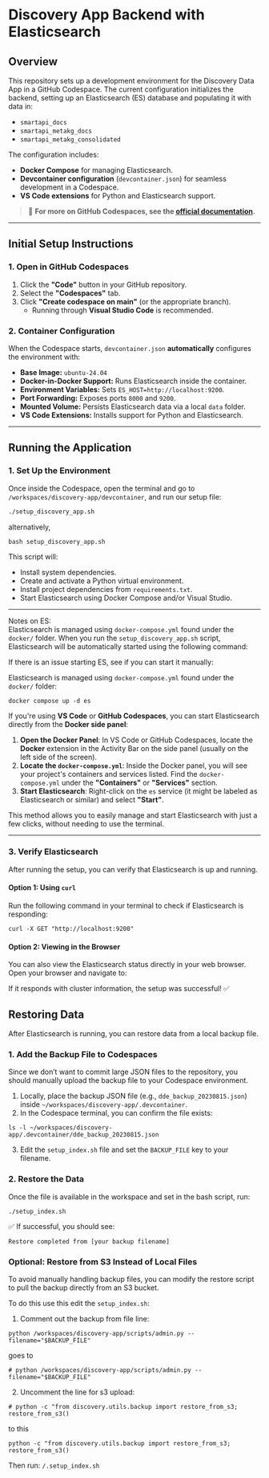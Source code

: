 # Discovery App Backend with Elasticsearch

## Overview  
This repository sets up a development environment for the Discovery Data App in a GitHub Codespace. The current configuration initializes the backend, setting up an Elasticsearch (ES) database and populating it with data in:  
- `smartapi_docs`  
- `smartapi_metakg_docs`  
- `smartapi_metakg_consolidated`  

The configuration includes:  
- **Docker Compose** for managing Elasticsearch.  
- **Devcontainer configuration** (`devcontainer.json`) for seamless development in a Codespace.  
- **VS Code extensions** for Python and Elasticsearch support.  

> 📖 **For more on GitHub Codespaces, see the [official documentation](https://docs.github.com/en/codespaces/about-codespaces/what-are-codespaces).**  

---

## Initial Setup Instructions  

### 1. Open in GitHub Codespaces  
1. Click the **"Code"** button in your GitHub repository.  
2. Select the **"Codespaces"** tab.  
3. Click **"Create codespace on main"** (or the appropriate branch).  
   - Running through **Visual Studio Code** is recommended.  

### 2. Container Configuration  
When the Codespace starts, `devcontainer.json` **automatically** configures the environment with:  
- **Base Image:** `ubuntu-24.04`  
- **Docker-in-Docker Support:** Runs Elasticsearch inside the container.  
- **Environment Variables:** Sets `ES_HOST=http://localhost:9200`.  
- **Port Forwarding:** Exposes ports `8000` and `9200`.  
- **Mounted Volume:** Persists Elasticsearch data via a local `data` folder.  
- **VS Code Extensions:** Installs support for Python and Elasticsearch.  

---

## Running the Application  

### 1. Set Up the Environment  
Once inside the Codespace, open the terminal and go to `/workspaces/discovery-app/devcontainer`, and run our setup file:  
```bash
./setup_discovery_app.sh
```
alternatively,
```
bash setup_discovery_app.sh
```

This script will:

* Install system dependencies.
* Create and activate a Python virtual environment.
* Install project dependencies from `requirements.txt`.
* Start Elasticsearch using Docker Compose and/or Visual Studio.

--- 

Notes on ES:  
Elasticsearch is managed using `docker-compose.yml` found under the `docker/` folder. When you run the `setup_discovery_app.sh` script, Elasticsearch will be automatically started using the following command:

If there is an issue starting ES, see if you can start it manually:  

Elasticsearch is managed using `docker-compose.yml` found under the `docker/` folder:
```
docker compose up -d es
```  

If you're using **VS Code** or **GitHub Codespaces**, you can start Elasticsearch directly from the **Docker side panel**:

1. **Open the Docker Panel**: In VS Code or GitHub Codespaces, locate the **Docker** extension in the Activity Bar on the side panel (usually on the left side of the screen).
2. **Locate the `docker-compose.yml`**: Inside the Docker panel, you will see your project's containers and services listed. Find the `docker-compose.yml` under the **"Containers"** or **"Services"** section.
3. **Start Elasticsearch**: Right-click on the `es` service (it might be labeled as Elasticsearch or similar) and select **"Start"**.

This method allows you to easily manage and start Elasticsearch with just a few clicks, without needing to use the terminal.

---


### 3. Verify Elasticsearch
After running the setup, you can verify that Elasticsearch is up and running.

#### Option 1: Using `curl`
Run the following command in your terminal to check if Elasticsearch is responding:
```
curl -X GET "http://localhost:9200"
```  



#### Option 2: Viewing in the Browser
You can also view the Elasticsearch status directly in your web browser. Open your browser and navigate to:

If it responds with cluster information, the setup was successful! ✅

## Restoring Data
After Elasticsearch is running, you can restore data from a local backup file.

### 1. Add the Backup File to Codespaces
Since we don’t want to commit large JSON files to the repository, you should manually upload the backup file to your Codespace environment.

1. Locally, place the backup JSON file (e.g., `dde_backup_20230815.json`) inside `~/workspaces/discovery-app/.devcontainer`.
2. In the Codespace terminal, you can confirm the file exists:
```
ls -l ~/workspaces/discovery-app/.devcontainer/dde_backup_20230815.json
```  
3. Edit the `setup_index.sh` file and set the `BACKUP_FILE` key to your filename.

### 2. Restore the Data  

Once the file is available in the workspace and set in the bash script, run:
```
./setup_index.sh
```
✅ If successful, you should see:
```
Restore completed from [your backup filename]
```

### Optional: Restore from S3 Instead of Local Files
To avoid manually handling backup files, you can modify the restore script to pull the backup directly from an S3 bucket.

To do this use this edit the `setup_index.sh`:

1. Comment out the backup from file line:  
```
python /workspaces/discovery-app/scripts/admin.py --filename="$BACKUP_FILE"
```
goes to 
```
# python /workspaces/discovery-app/scripts/admin.py --filename="$BACKUP_FILE"
```
2. Uncomment the line for s3 upload:

```
# python -c "from discovery.utils.backup import restore_from_s3; restore_from_s3()
```
to this
```
python -c "from discovery.utils.backup import restore_from_s3; restore_from_s3()
```

Then run: ```/.setup_index.sh```
